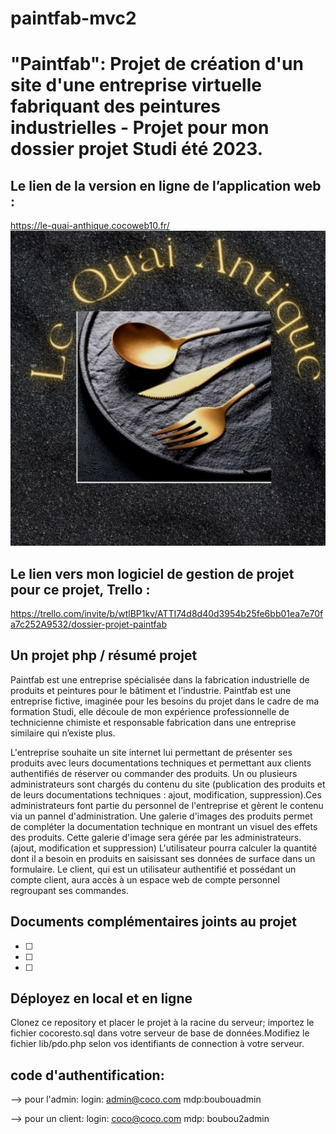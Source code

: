 # paintfab-mvc2
<h1>"Paintfab": Projet de création d'un site d'une entreprise virtuelle fabriquant des peintures industrielles - Projet pour mon dossier projet Studi été 2023.</h1>

## Le lien de la version en ligne de l’application web :
https://le-quai-anthique.cocoweb10.fr/
![Le logo](https://github.com/ChristelleCossard/restococo/blob/main/images/logo-quai-antique.jpg)

## Le lien vers mon logiciel de gestion de projet pour ce projet, Trello :
https://trello.com/invite/b/wtlBP1kv/ATTI74d8d40d3954b25fe6bb01ea7e70fa7c252A9532/dossier-projet-paintfab


## Un projet php / résumé projet
<p>Paintfab est une entreprise  spécialisée dans la fabrication industrielle de produits et peintures pour le bâtiment et l’industrie.
Paintfab est une entreprise fictive, imaginée pour les besoins du projet dans le cadre de ma formation Studi, elle découle de mon expérience professionnelle de technicienne chimiste et responsable fabrication dans une entreprise similaire qui n’existe plus.</p>
<p>
L'entreprise souhaite un site internet lui permettant de présenter ses produits avec leurs documentations techniques et permettant aux clients authentifiés de réserver ou commander des produits.
Un ou plusieurs administrateurs sont chargés du contenu du site (publication des produits et de leurs documentations techniques : ajout, modification, suppression).Ces administrateurs font partie du personnel de l'entreprise et gèrent le contenu via un pannel d'administration.
Une galerie d'images des produits permet de compléter la documentation technique en montrant un visuel des effets des produits. Cette galerie d'image sera gérée par les administrateurs.(ajout, modification et suppression)
L'utilisateur pourra calculer la quantité dont il a besoin en produits en saisissant ses données de surface dans un formulaire.
Le client, qui est un utilisateur authentifié et possédant un compte client, aura accès à un espace web  de compte personnel regroupant ses commandes.
</p>

## Documents complémentaires joints au projet

+ [ ]

+ [ ]

+ [ ]





## Déployez en local et en ligne

Clonez ce repository et placer le projet à la racine du serveur; importez le fichier cocoresto.sql dans votre serveur de base de données.Modifiez le fichier lib/pdo.php selon vos identifiants de connection à votre serveur.

## code d'authentification:

--> pour l'admin:
login: admin@coco.com
mdp:boubouadmin

--> pour un client:
login: coco@coco.com
mdp: boubou2admin


